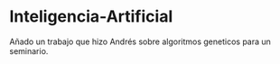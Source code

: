 # Inteligencia-Artificial
Añado un trabajo que hizo Andrés sobre algoritmos geneticos para un seminario.
